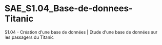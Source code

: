 # SAE_S1.04_Base-de-donnees-Titanic
S1.04 - Création d'une base de données | Etude d'une base de données sur les passagers du Titanic
